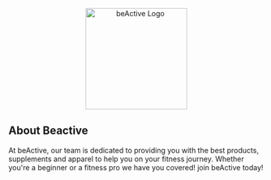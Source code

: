 <p align="center">
  <a href="https://cs2team23.cs2410-web01pvm.aston.ac.uk/beactive/public/" target="_blank">
    <img src="https://cs2team23.cs2410-web01pvm.aston.ac.uk/beactive/public/images/Team23 Logo No background.png" width="200" alt="beActive Logo">
  </a>
</p>

## About Beactive

At beActive, our team is dedicated to providing you with the best products, supplements and apparel to help you on your fitness journey. Whether you're a beginner or a fitness pro we have you covered! join beActive today!
